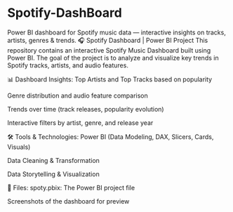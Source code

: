 # Spotify-DashBoard
Power BI dashboard for Spotify music data — interactive insights on tracks, artists, genres &amp; trends.
🎧 Spotify Dashboard | Power BI Project
This repository contains an interactive Spotify Music Dashboard built using Power BI.
The goal of the project is to analyze and visualize key trends in Spotify tracks, artists, and audio features.

📊 Dashboard Insights:
Top Artists and Top Tracks based on popularity

Genre distribution and audio feature comparison

Trends over time (track releases, popularity evolution)

Interactive filters by artist, genre, and release year

🛠 Tools & Technologies:
Power BI (Data Modeling, DAX, Slicers, Cards, Visuals)

Data Cleaning & Transformation

Data Storytelling & Visualization

📁 Files:
spoty.pbix: The Power BI project file

Screenshots of the dashboard for preview


